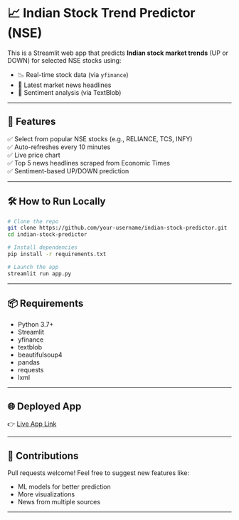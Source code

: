 # 📈 Indian Stock Trend Predictor (NSE)

This is a Streamlit web app that predicts **Indian stock market trends** (UP or DOWN) for selected NSE stocks using:

- 📉 Real-time stock data (via `yfinance`)
- 📰 Latest market news headlines
- 🤖 Sentiment analysis (via TextBlob)

---

## 🚀 Features

✅ Select from popular NSE stocks (e.g., RELIANCE, TCS, INFY)  
✅ Auto-refreshes every 10 minutes  
✅ Live price chart  
✅ Top 5 news headlines scraped from Economic Times  
✅ Sentiment-based UP/DOWN prediction  

---

## 🛠️ How to Run Locally

```bash
# Clone the repo
git clone https://github.com/your-username/indian-stock-predictor.git
cd indian-stock-predictor

# Install dependencies
pip install -r requirements.txt

# Launch the app
streamlit run app.py
```

---

## 📦 Requirements

- Python 3.7+
- Streamlit
- yfinance
- textblob
- beautifulsoup4
- pandas
- requests
- lxml

---

## 🌐 Deployed App

👉 [Live App Link](https://your-streamlit-url)

---

## 🙌 Contributions

Pull requests welcome! Feel free to suggest new features like:
- ML models for better prediction
- More visualizations
- News from multiple sources

---
